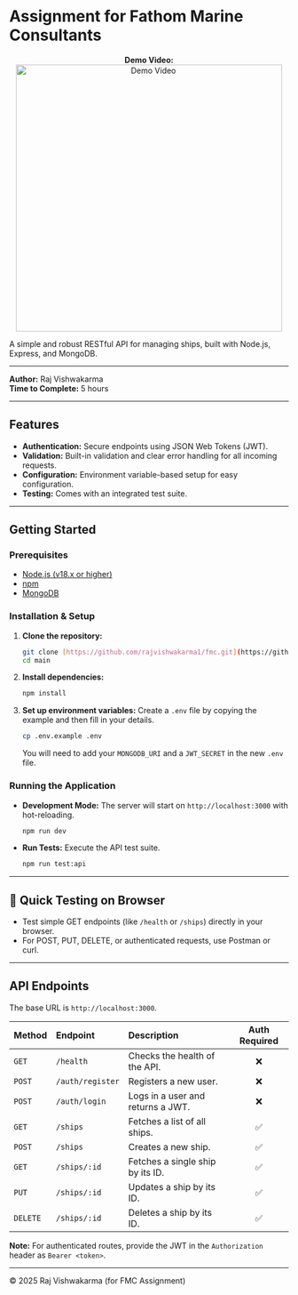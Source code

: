 
# Assignment for Fathom Marine Consultants

<p align="center">
    <b>Demo Video:</b><br>
    <a href="https://www.youtube.com/watch?v=YOUR_VIDEO_ID" target="_blank">
        <img src="https://img.youtube.com/vi/YOUR_VIDEO_ID/0.jpg" alt="Demo Video" width="480"/>
    </a>
</p>

A simple and robust RESTful API for managing ships, built with Node.js, Express, and MongoDB.

---

**Author:** Raj Vishwakarma  
**Time to Complete:** 5 hours

---

## Features

-   **Authentication:** Secure endpoints using JSON Web Tokens (JWT).
-   **Validation:** Built-in validation and clear error handling for all incoming requests.
-   **Configuration:** Environment variable-based setup for easy configuration.
-   **Testing:** Comes with an integrated test suite.

---

## Getting Started

### Prerequisites

-   [Node.js (v18.x or higher)](https://nodejs.org/)
-   [npm](https://www.npmjs.com/)
-   [MongoDB](https://www.mongodb.com/)

### Installation & Setup

1.  **Clone the repository:**
    ```sh
    git clone [https://github.com/rajvishwakarma1/fmc.git](https://github.com/rajvishwakarma1/fmc.git)
    cd main
    ```

2.  **Install dependencies:**
    ```sh
    npm install
    ```

3.  **Set up environment variables:**
    Create a `.env` file by copying the example and then fill in your details.
    ```sh
    cp .env.example .env
    ```
    You will need to add your `MONGODB_URI` and a `JWT_SECRET` in the new `.env` file.

### Running the Application

-   **Development Mode:**
    The server will start on `http://localhost:3000` with hot-reloading.
    ```sh
    npm run dev
    ```

-   **Run Tests:**
    Execute the API test suite.
    ```sh
    npm run test:api
    ```

---

## 🔎 Quick Testing on Browser

- Test simple GET endpoints (like `/health` or `/ships`) directly in your browser.
- For POST, PUT, DELETE, or authenticated requests, use Postman or curl.

---

## API Endpoints

The base URL is `http://localhost:3000`.

| Method | Endpoint             | Description                       | Auth Required |
| :----- | :------------------- | :-------------------------------- | :-----------: |
| `GET`  | `/health`            | Checks the health of the API.     |      ❌       |
| `POST` | `/auth/register`     | Registers a new user.             |      ❌       |
| `POST` | `/auth/login`        | Logs in a user and returns a JWT. |      ❌       |
| `GET`  | `/ships`             | Fetches a list of all ships.      |      ✅       |
| `POST` | `/ships`             | Creates a new ship.               |      ✅       |
| `GET`  | `/ships/:id`         | Fetches a single ship by its ID.  |      ✅       |
| `PUT`  | `/ships/:id`         | Updates a ship by its ID.         |      ✅       |
| `DELETE`| `/ships/:id`         | Deletes a ship by its ID.         |      ✅       |

**Note:** For authenticated routes, provide the JWT in the `Authorization` header as `Bearer <token>`.

---

© 2025 Raj Vishwakarma (for FMC Assignment)